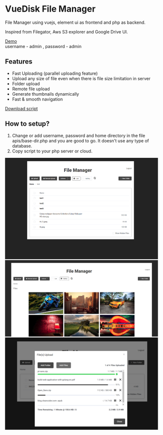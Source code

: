 # VueDisk File Manager
File Manager using vuejs, element ui as frontend and php as backend.

Inspired from Filegator, Aws S3 explorer and Google Drive UI.

[Demo](http://test.csetutorials.com)\
username - admin , password - admin

## Features
* Fast Uploading (parallel uploading feature)
* Upload any size of file even when there is file size limitation in server
* Folder upload
* Remote file upload
* Generate thumbnails dynamically
* Fast & smooth navigation

[Download script](https://github.com/ashishdoneriya/php-file-manager/archive/v0.1.1.zip)

## How to setup?
1. Change or add username, password and home directory in the file apis/base-dir.php and you are good to go. It doesn't use any type of database.
2. Copy script to your php server or cloud.

![List View](/screenshots/screenshot-list-1.png)
![Gallery View](/screenshots/screenshot-gallery.png)
![Uploading Files](/screenshots/screenshot-fileupload.png)
